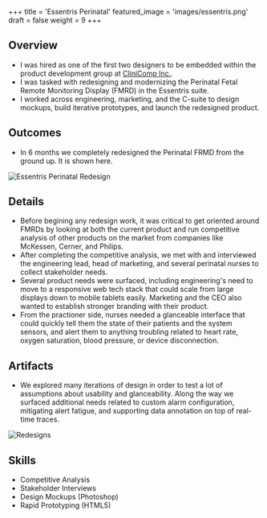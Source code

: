 +++
title = 'Essentris Perinatal'
featured_image = 'images/essentris.png'
draft = false
weight = 9
+++

## Overview

- I was hired as one of the first two designers to be embedded within the product development group at [CliniComp Inc.](https://clinicomp.com).
- I was tasked with redesigning and modernizing the Perinatal Fetal Remote Monitoring Display (FMRD) in the Essentris suite.
- I worked across engineering, marketing, and the C-suite to design mockups, build iterative prototypes, and launch the redesigned product.

## Outcomes

- In 6 months we completely redesigned the Perinatal FRMD from the ground up. It is shown here.

![Essentris Perinatal Redesign](../../images/perinatal.png)

## Details

- Before begining any redesign work, it was critical to get oriented around FMRDs by looking at both the current product and run competitive analysis of other products on the market from companies like McKessen, Cerner, and Philips.
- After completing the competitive analysis, we met with and interviewed the engineering lead, head of marketing, and several perinatal nurses to collect stakeholder needs.
- Several product needs were surfaced, including engineering's need to move to a responsive web tech stack that could scale from large displays down to mobile tablets easily. Marketing and the CEO also wanted to establish stronger branding with their product.
- From the practioner side, nurses needed a glanceable interface that could quickly tell them the state of their patients and the system sensors, and alert them to anything troubling related to heart rate, oxygen saturation, blood pressure, or device disconnection.

## Artifacts

- We explored many iterations of design in order to test a lot of assumptions about usability and glanceability. Along the way we surfaced additional needs related to custom alarm configuration, mitigating alert fatigue, and supporting data annotation on top of real-time traces.

![Redesigns](../../images/redesigns.gif)

## Skills

- Competitive Analysis
- Stakeholder Interviews
- Design Mockups (Photoshop)
- Rapid Prototyping (HTML5)
